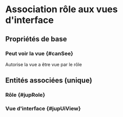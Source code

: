 # Association rôle aux vues d'interface



## Propriétés de base

### Peut voir la vue {#canSee}
        
Autorise la vue a être vue par le rôle

## Entités associées (unique)

### Rôle {#jupRole}
        

### Vue d'interface {#jupUiView}
        





<!--- THIS FILE IS GENERATED PLEASE DO NOT EDIT IT DIRECTLY --->
